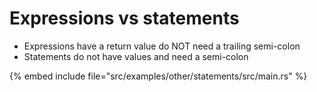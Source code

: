 # Expressions vs statements

* Expressions have a return value do NOT need a trailing semi-colon
* Statements do not have values and need a semi-colon

{% embed include file="src/examples/other/statements/src/main.rs" %}



